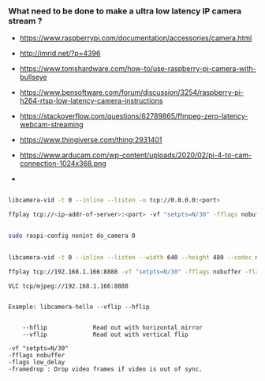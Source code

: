 

### What need to be done to make a ultra low latency IP camera stream ?

* https://www.raspberrypi.com/documentation/accessories/camera.html
* http://imrid.net/?p=4396
* https://www.tomshardware.com/how-to/use-raspberry-pi-camera-with-bullseye
* https://www.bensoftware.com/forum/discussion/3254/raspberry-pi-h264-rtsp-low-latency-camera-instructions
* https://stackoverflow.com/questions/62789865/ffmpeg-zero-latency-webcam-streaming



* https://www.thingiverse.com/thing:2931401
* https://www.arducam.com/wp-content/uploads/2020/02/pi-4-to-cam-connection-1024x368.png
* 


 ```bash

libcamera-vid -t 0 --inline --listen -o tcp://0.0.0.0:<port>

ffplay tcp://<ip-addr-of-server>:<port> -vf "setpts=N/30" -fflags nobuffer -flags low_delay -framedrop

 ```
 
 ```bash

sudo raspi-config nonint do_camera 0

  
 libcamera-vid -t 0 --inline --listen --width 640 --height 480 --codec mjpeg -n -o tcp://0.0.0.0:8888
 
 ffplay tcp://192.168.1.166:8888 -vf "setpts=N/30" -fflags nobuffer -flags low_delay -framedrop
 
 VLC tcp/mjpeg://192.168.1.166:8888

```

```

Example: libcamera-hello --vflip --hflip


	--hflip				Read out with horizontal mirror
	--vflip				Read out with vertical flip
```



```
-vf "setpts=N/30"
-fflags nobuffer
-flags low_delay
-framedrop : Drop video frames if video is out of sync.
```


```
